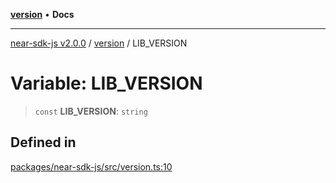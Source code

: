 [**version**](../README.md) • **Docs**

***

[near-sdk-js v2.0.0](../../packages.md) / [version](../README.md) / LIB\_VERSION

# Variable: LIB\_VERSION

> `const` **LIB\_VERSION**: `string`

## Defined in

[packages/near-sdk-js/src/version.ts:10](https://github.com/dim-daskalov/near-sdk-js/blob/8b4bf28d95f283732af5cb570c813f27cd93f7e4/packages/near-sdk-js/src/version.ts#L10)
